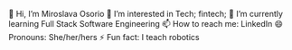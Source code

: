 👋 Hi, I’m Miroslava Osorio
👀 I’m interested in Tech; fintech;
🌱 I’m currently learning Full Stack Software Engineering
📫 How to reach me: LinkedIn
😄 Pronouns: She/her/hers
⚡ Fun fact: I teach robotics

